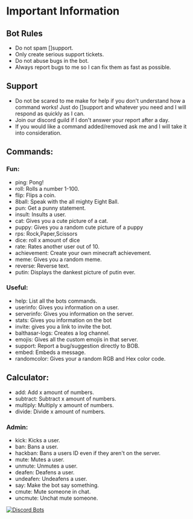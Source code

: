 # Important Information

## Bot Rules
* Do not spam []support.
* Only create serious support tickets.
* Do not abuse bugs in the bot.
* Always report bugs to me so I can fix them as fast as possible.

## Support
* Do not be scared to me make for help if you don't understand how a command works! Just do []support and whatever you need and I will respond as quickly as I can.
* Join our discord guild if I don't answer your report after a day.
* If you would like a command added/removed ask me and I will take it into consideration.

## Commands:

### **Fun:** 
* ping: Pong! 
* roll: Rolls a number 1-100. 
* flip: Flips a coin. 
* 8ball: Speak with the all mighty Eight Ball. 
* pun: Get a punny statement. 
* insult: Insults a user. 
* cat: Gives you a cute picture of a cat. 
* puppy: Gives you a random cute picture of a puppy 
* rps: Rock,Paper,Scissors 
* dice: roll x amount of dice 
* rate: Rates another user out of 10. 
* achievement: Create your own minecraft achievement. 
* meme: Gives you a random meme. 
* reverse: Reverse text.
* putin: Displays the dankest picture of putin ever.

### **Useful:** 
* help: List all the bots commands.
* userinfo: Gives you information on a user. 
* serverinfo: Gives you information on the server. 
* stats: Gives you information on the bot 
* invite: gives you a link to invite the bot. 
* balthasar-logs: Creates a log channel. 
* emojis: Gives all the custom emojis in that server. 
* support: Report a bug/suggestion directly to BOB. 
* embed: Embeds a message.
* randomcolor: Gives your a random RGB and Hex color code.

## **Calculator:**
* add: Add x amount of numbers.
* subtract: Subtract x amount of numbers.
* multiply: Multiply x amount of numbers.
* divide: Divide x amount of numbers.

### **Admin:** 
* kick: Kicks a user. 
* ban: Bans a user. 
* hackban: Bans a users ID even if they aren't on the server. 
* mute: Mutes a user. 
* unmute: Unmutes a user. 
* deafen: Deafens a user. 
* undeafen: Undeafens a user. 
* say: Make the bot say something. 
* cmute: Mute someone in chat. 
* uncmute: Unchat mute someone.

<a href="https://discordbots.org/bot/381875469806469120">
  <img src="https://discordbots.org/api/widget/381875469806469120.png" alt="Discord Bots" />
</a>
